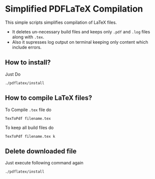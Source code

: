 Simplified PDFLaTeX Compilation
===============================

This simple scripts simplifies compilation of LaTeX files. 
* It deletes un-necessary build files and keeps only `.pdf` and `.log` files along with `.tex`. 
* Also it supresses log output on terminal keeping only content which include errors. 

How to install?
--------------
Just Do
   
    ./pdflatex/install


How to compile LaTeX files?
---------------------------------

To Compile `.tex` file do
    
    TexToPdf filename.tex

To keep all build files do
    
    TexToPdf filename.tex k

Delete downloaded file
-------------------
Just execute following command again

    ./pdflatex/install
